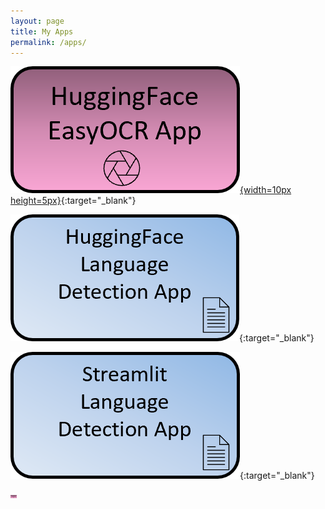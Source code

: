 ```yaml
---
layout: page
title: My Apps
permalink: /apps/
---
```


[![HuggingFace EasyOCR App](assets/hf_easyocr1.png){width=10px height=5px}](https://huggingface.co/spaces/pelinbalci/easyocr){:target="_blank"}

[![HuggingFace LanguageDetection App](assets/hf_landet1.png)](https://huggingface.co/spaces/pelinbalci/easyocr){:target="_blank"}

[![HuggingFace LanguageDetection App](assets/streamlit_landet.png)](https://pelinbalci-streamlit-ml-app-main-q6mq7c.streamlit.app/){:target="_blank"}



<img src ="assets/hf_easyocr1.png" width="10" height="5"/>